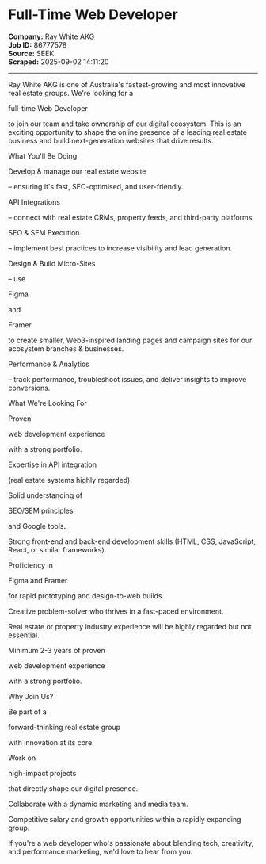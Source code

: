 # Full-Time Web Developer

**Company:** Ray White AKG  
**Job ID:** 86777578  
**Source:** SEEK  
**Scraped:** 2025-09-02 14:11:20

---

Ray White AKG is one of Australia's fastest-growing and most innovative real estate groups. We're looking for a

full-time Web Developer

to join our team and take ownership of our digital ecosystem. This is an exciting opportunity to shape the online presence of a leading real estate business and build next-generation websites that drive results.

What You'll Be Doing

Develop & manage our real estate website

– ensuring it's fast, SEO-optimised, and user-friendly.

API Integrations

– connect with real estate CRMs, property feeds, and third-party platforms.

SEO & SEM Execution

– implement best practices to increase visibility and lead generation.

Design & Build Micro-Sites

– use

Figma

and

Framer

to create smaller, Web3-inspired landing pages and campaign sites for our ecosystem branches & businesses.

Performance & Analytics

– track performance, troubleshoot issues, and deliver insights to improve conversions.

What We're Looking For

Proven

web development experience

with a strong portfolio.

Expertise in API integration

(real estate systems highly regarded).

Solid understanding of

SEO/SEM principles

and Google tools.

Strong front-end and back-end development skills (HTML, CSS, JavaScript, React, or similar frameworks).

Proficiency in

Figma and Framer

for rapid prototyping and design-to-web builds.

Creative problem-solver who thrives in a fast-paced environment.

Real estate or property industry experience will be highly regarded but not essential.

Minimum 2-3 years of proven

web development experience

with a strong portfolio.

Why Join Us?

Be part of a

forward-thinking real estate group

with innovation at its core.

Work on

high-impact projects

that directly shape our digital presence.

Collaborate with a dynamic marketing and media team.

Competitive salary and growth opportunities within a rapidly expanding group.

If you're a web developer who's passionate about blending tech, creativity, and performance marketing, we'd love to hear from you.
